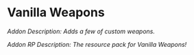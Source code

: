 # Vanilla Weapons
_Addon Description: Adds a few of custom weapons._

_Addon RP Description: The resource pack for Vanilla Weapons!_



